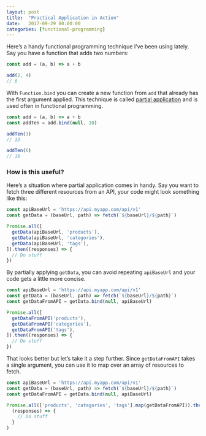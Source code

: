 ```yaml
---
layout: post
title:  "Practical Application in Action"
date:   2017-09-29 00:00:00
categories: [functional-programming]
---
```


Here’s a handy functional programming technique I’ve been using lately. Say you have a function that adds two numbers:
```js
const add = (a, b) => a + b

add(2, 4)
// 6
```

With `Function.bind` you can create a new function from `add` that already has the first argument applied. This technique is called [partial application](https://en.wikipedia.org/wiki/Partial_application) and is used often in functional programming.

```js
const add = (a, b) => a + b
const addTen = add.bind(null, 10)

addTen(3)
// 13

addTen(6)
// 16
```

### How is this useful?

Here’s a situation where partial application comes in handy. Say you want to fetch three different resources from an API, your code might look something like this:

```js
const apiBaseUrl = 'https://api.myapp.com/api/v1'
const getData = (baseUrl, path) => fetch(`${baseUrl}/${path}`)

Promise.all([
  getData(apiBaseUrl, 'products'),
  getData(apiBaseUrl, 'categories'),
  getData(apiBaseUrl, 'tags'),
]).then((responses) => {
  // Do stuff
})
```

By partially applying `getData`, you can avoid repeating `apiBaseUrl` and your code gets a little more concise.

```js
const apiBaseUrl = 'https://api.myapp.com/api/v1'
const getData = (baseUrl, path) => fetch(`${baseUrl}/${path}`)
const getDataFromAPI = getData.bind(null, apiBaseUrl)

Promise.all([
  getDataFromAPI('products'),
  getDataFromAPI('categories'),
  getDataFromAPI('tags'),
]).then((responses) => {
  // Do stuff
})
```

That looks better but let’s take it a step further. Since `getDataFromAPI` takes a single argument, you can use it to map over an array of resources to fetch.

```js
const apiBaseUrl = 'https://api.myapp.com/api/v1'
const getData = (baseUrl, path) => fetch(`${baseUrl}/${path}`)
const getDataFromAPI = getData.bind(null, apiBaseUrl)

Promise.all(['products', 'categories', 'tags'].map(getDataFromAPI)).then(
  (responses) => {
    // Do stuff
  }
)
```


